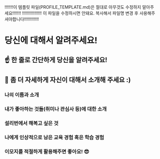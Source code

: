 !!!!!!!이 템플릿 파일(PROFILE_TEMPLATE.md)은 절대로 아무것도 수정하지 말아주세요!!!!!!!
!!!!!!!!!!!!!!!! 이 파일을 수정하시면 안돼요. 복사해서 파일명 변경 후 사용해주셔야합니다!!!!!!!!!!!!

# 당신에 대해서 알려주세요!

## ☝️ 한 줄로 간단하게 당신을 알려주세요!

## 🙌 좀 더 자세하게 자신이 대해서 소개해 주세요 :)

### 나의 이름과 소개

### 내가 좋아하는 것들(취미나 관심사 등)에 대한 소개

### 설리번에서 해복고 싶은 것

### 나에게 인상적으로 남은 교육 경험 혹은 학습 경험

### 이모지를 적절하게 활용해주면 좋아요! 😎
